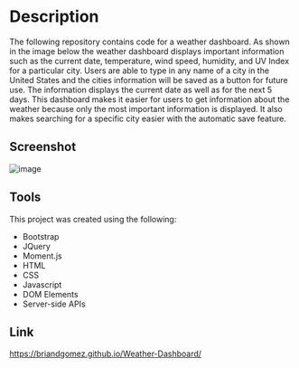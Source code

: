 # Description 
The following repository contains code for a weather dashboard. As shown in the image below the weather dashboard displays important information such as the current date, temperature, wind speed, humidity, and UV Index for a particular city. Users are able to type in any name of a city in the United States and the cities information will be saved as a button for future use. The information displays the current date as well as for the next 5 days. This dashboard makes it easier for users to get information about the weather because only the most important information is displayed. It also makes searching for a specific city easier with the automatic save feature.
## Screenshot
![image](https://user-images.githubusercontent.com/69539559/135768282-29589548-6c28-4da2-902e-c7468cbb5e5e.png)

## Tools
This project was created using the following:
* Bootstrap
* JQuery
* Moment.js
* HTML
* CSS
* Javascript
* DOM Elements
* Server-side APIs

## Link
https://briandgomez.github.io/Weather-Dashboard/
